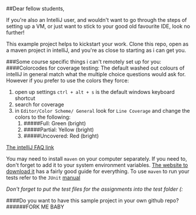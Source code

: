 ##Dear fellow students,

If you're also an IntelliJ user, and wouldn't want to go through the steps of setting up a VM, or just want to stick to your good old favourite IDE, look no further!

This example project helps to kickstart your work. Clone this repo, open as a maven project in intelliJ, and you're as close to starting as i can get you.

###Some course specific things i can't remotely set up for you:
####Colorcodes for coverage testing:
The default washed out colours of intelliJ in general match what the multiple choice questions would ask for. However if you prefer to use the colors they force: <br>

1. open up settings `ctrl + alt + s` is the default windows keyboard shortcut
2. search for coverage</li>
3. in `Editor/Color Scheme/ General` look for `Line Coverage` and change the colors to the following:
    1. #####Full: Green (bright)
    2. #####Partial: Yellow (bright)
    3. #####Uncovered: Red (bright)

[The intelliJ FAQ link](https://www.jetbrains.com/help/idea/configuring-code-coverage-measurement.html#)
 
You may need to install `maven` on your computer separately. If you need to, don't forget to add it to your system environment variables.
[The website to download it](https://maven.apache.org/download.cgi) has a fairly good guide for everything. To use `maven` to run your tests refer to the `JUnit` [manual](https://junit.org/junit5/docs/current/user-guide/)

_Don't forget to put the test files for the assignments into the test folder (:_

####Do you want to have this sample project in your own github repo?
######FORK ME BABY


